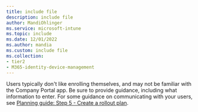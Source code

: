 ```yaml
---
title: include file
description: include file
author: MandiOhlinger
ms.service: microsoft-intune
ms.topic: include
ms.date: 12/01/2022
ms.author: mandia
ms.custom: include file
ms.collection:
- tier2
- M365-identity-device-management
---
```


<!-- This include file is used in the enrollment and setup deployment guides in /fundamentals. -->

Users typically don't like enrolling themselves, and may not be familiar with the Company Portal app. Be sure to provide guidance, including what information to enter. For some guidance on communicating with your users, see [Planning guide: Step 5 - Create a rollout plan](../fundamentals/intune-planning-guide.md#step-5---create-a-rollout-plan).
